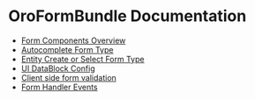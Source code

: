 OroFormBundle Documentation
===========================

- [Form Components Overview](./reference/form_components.md)
- [Autocomplete Form Type](./reference/autocomplete_form_type.md)
- [Entity Create or Select Form Type](./reference/create_or_select_form_type.md)
- [UI DataBlock Config](./reference/ui_datablock_config.md)
- [Client side form validation](./reference/js_validation.md)
- [Form Handler Events](./reference/form_handler_events.md)
